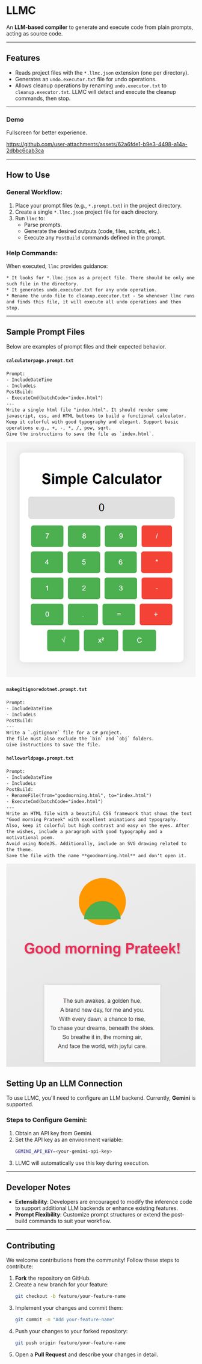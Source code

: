 # LLMC

An **LLM-based compiler** to generate and execute code from plain prompts, acting as source code.

---

## Features

- Reads project files with the `*.llmc.json` extension (one per directory).
- Generates an `undo.executor.txt` file for undo operations.
- Allows cleanup operations by renaming `undo.executor.txt` to `cleanup.executor.txt`. LLMC will detect and execute the cleanup commands, then stop.

---
### Demo

Fullscreen for better experience.

https://github.com/user-attachments/assets/62a6fde1-b9e3-4498-a14a-2dbbc6cab3ca

---

## How to Use

### General Workflow:
1. Place your prompt files (e.g., `*.prompt.txt`) in the project directory.
2. Create a single `*.llmc.json` project file for each directory.
3. Run `llmc` to:
   - Parse prompts.
   - Generate the desired outputs (code, files, scripts, etc.).
   - Execute any `PostBuild` commands defined in the prompt.

### Help Commands:
When executed, `llmc` provides guidance:
```plaintext
* It looks for *.llmc.json as a project file. There should be only one such file in the directory.
* It generates undo.executor.txt for any undo operation.
* Rename the undo file to cleanup.executor.txt - So whenever llmc runs and finds this file, it will execute all undo operations and then stop.
```
---

## Sample Prompt Files

Below are examples of prompt files and their expected behavior.

#### `calculatorpage.prompt.txt`
```plaintext
Prompt:
- IncludeDateTime
- IncludeLs
PostBuild:
- ExecuteCmd(batchCode="index.html")
---
Write a single html file "index.html". It should render some javascript, css, and HTML buttons to build a functional calculator. 
Keep it colorful with good typography and elegant. Support basic operations e.g., +, -, *, /, pow, sqrt. 
Give the instructions to save the file as `index.html`.
```

![calculator](screenshots/calculator.png)


#### `makegitignoredotnet.prompt.txt`
```plaintext
Prompt:
- IncludeDateTime
- IncludeLs
PostBuild:
---
Write a `.gitignore` file for a C# project. 
The file must also exclude the `bin` and `obj` folders. 
Give instructions to save the file.
```

#### `helloworldpage.prompt.txt`
```plaintext
Prompt:
- IncludeDateTime
- IncludeLs
PostBuild:
- RenameFile(from="goodmorning.html", to="index.html")
- ExecuteCmd(batchCode="index.html")
---
Write an HTML file with a beautiful CSS framework that shows the text "Good morning Prateek" with excellent animations and typography. 
Also, keep it colorful but high contrast and easy on the eyes. After the wishes, include a paragraph with good typography and a motivational poem. 
Avoid using NodeJS. Additionally, include an SVG drawing related to the theme. 
Save the file with the name **goodmorning.html** and don't open it.
```

![goodmorning](screenshots/goodmorning.png)

## Setting Up an LLM Connection

To use LLMC, you'll need to configure an LLM backend. Currently, **Gemini** is supported.

### Steps to Configure Gemini:
1. Obtain an API key from Gemini.
2. Set the API key as an environment variable:
   ```bash
   GEMINI_API_KEY=<your-gemini-api-key>
   ```
3. LLMC will automatically use this key during execution.

---

## Developer Notes

- **Extensibility**: Developers are encouraged to modify the inference code to support additional LLM backends or enhance existing features.
- **Prompt Flexibility**: Customize prompt structures or extend the post-build commands to suit your workflow.

---

## Contributing

We welcome contributions from the community! Follow these steps to contribute:

1. **Fork** the repository on GitHub.
2. Create a new branch for your feature:
   ```bash
   git checkout -b feature/your-feature-name
   ```
3. Implement your changes and commit them:
   ```bash
   git commit -m "Add your-feature-name"
   ```
4. Push your changes to your forked repository:
   ```bash
   git push origin feature/your-feature-name
   ```
5. Open a **Pull Request** and describe your changes in detail.
